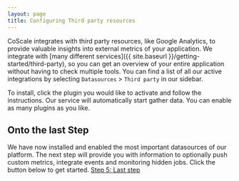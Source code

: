```yaml
---
layout: page
title: Configuring Third party resources
---
```


CoScale integrates with third party resources, like Google Analytics, to provide valuable insights into external metrics of your application. We integrate with [many different services]({{ site.baseurl }}/getting-started/third-party), so you can get an overview of your entire application without having to check multiple tools. You can find a list of all our active integrations by selecting `Datasources` > `Third party` in our sidebar.

To install, click the plugin you would like to activate and follow the instructions. Our service will automatically start gather data. You can enable as many plugins as you like.

## Onto the last Step
We have now installed and enabled the most important datasources of our platform. The next step will provide you with information to optionally push custom metrics, integrate events and monitoring hidden jobs. Click the button below to get started.
<a href="{{ site.baseurl }}/getting-started/install-final" class="btn btn-primary btn-lg btn-block spacing-top">Step 5: Last step</a>

